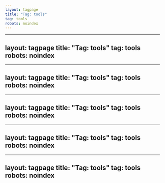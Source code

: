 ```yaml
---
layout: tagpage
title: "Tag: tools"
tag: tools
robots: noindex
---
```

---
layout: tagpage
title: "Tag: tools"
tag: tools
robots: noindex
---
---
layout: tagpage
title: "Tag: tools"
tag: tools
robots: noindex
---
---
layout: tagpage
title: "Tag: tools"
tag: tools
robots: noindex
---
---
layout: tagpage
title: "Tag: tools"
tag: tools
robots: noindex
---
---
layout: tagpage
title: "Tag: tools"
tag: tools
robots: noindex
---
